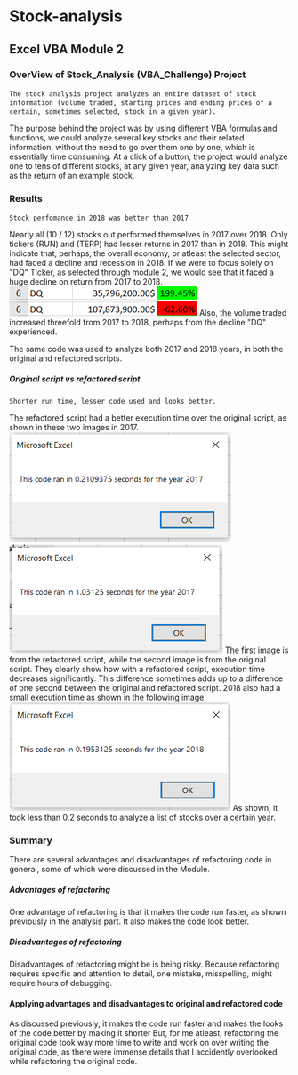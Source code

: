 # Stock-analysis
## Excel VBA Module 2

### OverView of Stock_Analysis (VBA_Challenge) Project

	The stock analysis project analyzes an entire dataset of stock information (volume traded, starting prices and ending prices of a certain, sometimes selected, stock in a given year).
The purpose behind the project was by using different VBA formulas and functions, we could analyze several key stocks and their related information, without the need to go over them one by one, which is essentially time consuming.
At a click of a button, the project would analyze one to tens of different stocks, at any given year, analyzing key data such as the return of an example stock.

### Results
	Stock perfomance in 2018 was better than 2017
Nearly all (10 / 12) stocks out performed themselves in 2017 over 2018. Only tickers (RUN) and (TERP) had lesser returns in 2017 than in 2018. 
This might indicate that, perhaps, the overall economy, or atleast the selected sector, had faced a decline and recession in 2018.
If we were to focus solely on "DQ" Ticker, as selected through module 2, we would see that it faced a huge decline on return from 2017 to 2018.
![This image is from 2017](https://github.com/AliBailoun234/Stock-analysis/blob/main/Extra_Resources/DQ_2017.png)
![This image is from 2018](https://github.com/AliBailoun234/Stock-analysis/blob/main/Extra_Resources/DQ_2018.png)
Also, the volume traded increased threefold from 2017 to 2018, perhaps from the decline "DQ" experienced.  


The same code was used to analyze both 2017 and 2018 years, in both the original and refactored scripts.

##### Original script vs refactored script
	Shorter run time, lesser code used and looks better.
The refactored script had a better execution time over the original script, as shown in these two images in 2017. 
![This image is from the refactored script](https://github.com/AliBailoun234/Stock-analysis/blob/main/Resources/VBA_Challenge_2017.png)
![This image is from the original script](https://github.com/AliBailoun234/Stock-analysis/blob/main/Extra_Resources/2017_Original_Script.png)
The first image is from the refactored script, while the second image is from the original script. They clearly show how with a refactored script, execution time decreases significantly. 
This difference sometimes adds up to a difference of one second between the original and refactored script. 2018 also had a small execution time as shown in the following image.
![This image is from the refactored script](https://github.com/AliBailoun234/Stock-analysis/blob/main/Resources/VBA_Challenge_2018.png)
As shown, it took less than 0.2 seconds to analyze a list of stocks over a certain year. 


### Summary
There are several advantages and disadvantages of refactoring code in general, some of which were discussed in the Module.
##### Advantages of refactoring
One advantage of refactoring is that it makes the code run faster, as shown previously in the analysis part. It also makes the code look better.
##### Disadvantages of refactoring
Disadvantages of refactoring might be is being risky. Because refactoring requires specific and attention to detail, one mistake, misspelling, might require hours of debugging.

#### Applying advantages and disadvantages to original and refactored code
As discussed previously, it makes the code run faster and makes the looks of the code better by making it shorter
But, for me atleast, refactoring the original code took way more time to write and work on over writing the original code, as there were immense details that I accidently overlooked while refactoring the original code.

